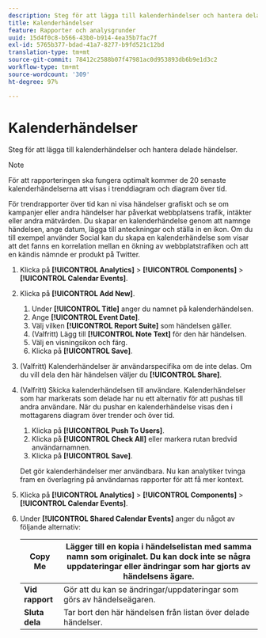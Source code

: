 ```yaml
---
description: Steg för att lägga till kalenderhändelser och hantera delade händelser.
title: Kalenderhändelser
feature: Rapporter och analysgrunder
uuid: 15d4f0c8-b566-43b0-b914-4ea35b7fac7f
exl-id: 5765b377-bdad-41a7-8277-b9fd521c12bd
translation-type: tm+mt
source-git-commit: 78412c2588b07f47981ac0d953893db6b9e1d3c2
workflow-type: tm+mt
source-wordcount: '309'
ht-degree: 97%

---
```


# Kalenderhändelser

Steg för att lägga till kalenderhändelser och hantera delade händelser.

>[!NOTE]
>
>För att rapporteringen ska fungera optimalt kommer de 20 senaste kalenderhändelserna att visas i trenddiagram och diagram över tid.

För trendrapporter över tid kan ni visa händelser grafiskt och se om kampanjer eller andra händelser har påverkat webbplatsens trafik, intäkter eller andra mätvärden. Du skapar en kalenderhändelse genom att namnge händelsen, ange datum, lägga till anteckningar och ställa in en ikon. Om du till exempel använder Social kan du skapa en kalenderhändelse som visar att det fanns en korrelation mellan en ökning av webbplatstrafiken och att en kändis nämnde er produkt på Twitter.

1. Klicka på **[!UICONTROL Analytics]** > **[!UICONTROL Components]** > **[!UICONTROL Calendar Events]**.
1. Klicka på **[!UICONTROL Add New]**.
   1. Under **[!UICONTROL Title]** anger du namnet på kalenderhändelsen.
   1. Ange **[!UICONTROL Event Date]**.
   1. Välj vilken **[!UICONTROL Report Suite]** som händelsen gäller.
   1. (Valfritt) Lägg till **[!UICONTROL Note Text]** för den här händelsen.
   1. Välj en visningsikon och färg.
   1. Klicka på **[!UICONTROL Save]**.
1. (Valfritt) Kalenderhändelser är användarspecifika om de inte delas. Om du vill dela den här händelsen väljer du **[!UICONTROL Share]**.
1. (Valfritt) Skicka kalenderhändelsen till användare. Kalenderhändelser som har markerats som delade har nu ett alternativ för att pushas till andra användare. När du pushar en kalenderhändelse visas den i mottagarens diagram över trender och över tid.
   1. Klicka på **[!UICONTROL Push To Users]**.
   1. Klicka på **[!UICONTROL Check All]** eller markera rutan bredvid användarnamnen.
   1. Klicka på **[!UICONTROL Save]**.

   Det gör kalenderhändelser mer användbara. Nu kan analytiker tvinga fram en överlagring på användarnas rapporter för att få mer kontext.
1. Klicka på **[!UICONTROL Analytics]** > **[!UICONTROL Components]** > **[!UICONTROL Calendar Events]**.
1. Under **[!UICONTROL Shared Calendar Events]** anger du något av följande alternativ:

   | **Copy Me** | Lägger till en kopia i händelselistan med samma namn som originalet. Du kan dock inte se några uppdateringar eller ändringar som har gjorts av händelsens ägare. |
   |---|---|
   | **Vid rapport** | Gör att du kan se ändringar/uppdateringar som görs av händelseägaren. |
   | **Sluta dela** | Tar bort den här händelsen från listan över delade händelser. |
